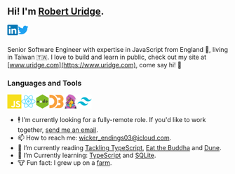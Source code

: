 ## Hi! I'm [Robert Uridge](https://www.uridge.com).

  <a href="https://www.linkedin.com/in/ruridge/">
    <img align="left" alt="Robert Uridge | LinkedIn" width="24px" src="https://raw.githubusercontent.com/ruridge/ruridge/main/assets/linkedin.svg" />
  </a>

  <a href="https://twitter.com/roburidge/">
    <img align="left" alt="Robert Uridge | Twitter" width="24px" src="https://raw.githubusercontent.com/ruridge/ruridge/main/assets/twitter.svg" />
  </a>

<br />
<br />

Senior Software Engineer with expertise in JavaScript from England 🏴󠁧󠁢󠁥󠁮󠁧󠁿, living in Taiwan 🇹🇼. I love to build and learn in public, check out my site at [www.uridge.com](https://www.uridge.com), come say hi! 🙋

### Languages and Tools

<a href="https://tc39.es">
  <img align="left" alt="JavaScript" height="32" src="https://raw.githubusercontent.com/ruridge/ruridge/main/assets/javascript.svg" />
</a>
<a href="https://reactjs.org">
  <img align="left" alt="React" height="32" src="https://raw.githubusercontent.com/ruridge/ruridge/main/assets/react.svg" />
</a>
<a href="https://nodejs.org">
  <img align="left" alt="Node" height="32" src="https://raw.githubusercontent.com/ruridge/ruridge/main/assets/nodejs.svg" />
</a>
<a href="https://d3js.org">
  <img align="left" alt="D3.js" height="32" src="https://raw.githubusercontent.com/ruridge/ruridge/main/assets/d3-dot-js.svg" />
</a>
<a href="https://emotion.sh">
  <img align="left" alt="Emotion" height="32" src="https://raw.githubusercontent.com/ruridge/ruridge/main/assets/emotion.png" />
</a>
<a href="https://tailwindcss.com">
  <img align="left" alt="Tailwind CSS" height="32" src="https://raw.githubusercontent.com/ruridge/ruridge/main/assets/tailwindcss-mark.svg" />
</a>

<br />
<br />

- 🕴 I’m currently looking for a fully-remote role. If you'd like to work together, [send me an email](mailto:wicker_endings03@icloud.com).
- 📫 How to reach me: [wicker_endings03@icloud.com](mailto:wicker_endings03@icloud.com).
- 📖 I’m currently reading [Tackling TypeScript](https://exploringjs.com/tackling-ts/index.html), [Eat the Buddha](https://www.goodreads.com/book/show/33877608-eat-the-buddha) and [Dune](https://www.goodreads.com/book/show/44767458-dune).
- 🌱 I’m Currently learning: [TypeScript](https://www.typescriptlang.org/) and [SQLite](https://www.sqlite.org/index.html).
- 🐮 Fun fact: I grew up on a [farm](https://www.towningsfarm.co.uk).
